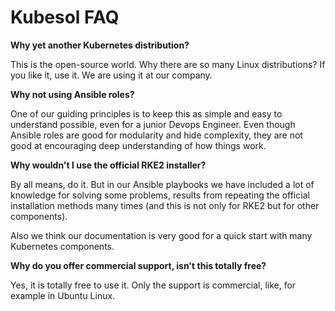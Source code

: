 # Kubesol FAQ

**Why yet another Kubernetes distribution?**

This is the open-source world. Why there are so many Linux distributions? If you like it, use it. We are using it at our company.

**Why not using Ansible roles?**

One of our guiding principles is to keep this as simple and easy to understand possible, even for a junior Devops Engineer. 
Even though Ansible roles are good for modularity and hide complexity, they are not good at encouraging deep understanding of how things work.

**Why wouldn't I use the official RKE2 installer?**

By all means, do it. But in our Ansible playbooks we have included a lot of knowledge for solving some problems, 
results from repeating the official installation methods many times (and this is not only for RKE2 but for other components).

Also we think our documentation is very good for a quick start with many Kubernetes components.

**Why do you offer commercial support, isn't this totally free?**

Yes, it is totally free to use it. Only the support is commercial, like, for example in Ubuntu Linux.

